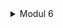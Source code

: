 <details>

<summary>Modul 6</summary>

# Commit 1 Reflection notes
Kode Rust tersebut merupakan implementasi dari sebuah server TCP sederhana yang pake listener saat let listener koneksi masuk pada IP 127.0.0.1:7878 dan menangani setiap koneksi dengan membaca permintaan HTTP per baris di function handle_request. Saat koneksi baru diterima, server membaca setiap baris permintaan HTTP (buffreader) secara berturut-turut hingga menemui baris kosong yang menandakan akhir dari request. Selanjutnya, server mencetak reqyest HTTP tersebut ke komputer.  


# Commit 2 Reflection notes

[image1](commit2.png)

Kode fn handle_connection(mut stream: TcpStream) 
menerima sebuah parameter stream yang merupakan sebuah TcpStream. TcpStream adalah tipe yang digunakan untuk membaca dan menulis data melalui koneksi TCP.

let buf_reader = BufReader::new(&mut stream);
Kode ini membuat sebuah BufReader yang digunakan untuk membaca data dari stream. BufReader digunakan untuk membaca data secara efisien dengan melakukan buffering

let http request
membaca baris-baris dari stream, mengumpulkannya ke dalam sebuah Vec<_>, dan kemudian menghentikan proses pembacaan ketika sebuah baris kosong ditemukan.

let status line mengirim respons berhasil jika berhasil

let content utk membaca file dr path yg dikasi

let length = contents.len();
Ini menghitung panjang dari isi file yang telah dibaca sebelumnya.

let response = format!("{status_line}\r\nContent-Length:{length}\r\n\r\n{contents}");
Kode ini membuat respons HTTP dengan menggunakan format string. Variabel status_line dan length akan dimasukkan ke dalam respons. Setelah header respons, baris kosong diperlukan untuk menandakan akhir dari header HTTP, kemudian diikuti dengan isi file HTML.

stream.write_all(response.as_bytes()).unwrap();
Kode ini menuliskan respons yang telah dibuat ke dalam stream. .as_bytes() digunakan untuk mengonversi respons dari tipe String menjadi slice byte. 

# Commit 3 Reflection Notes

[image2](commit3.png)

Pada kali ini jika mengakses link selain dari /hello maka akan menimbulkan bad request. Dengan melakukan refactoring hanya menambahkan bad.html pada templates dan mengubah request method. Kita harus menggunakan refactoring karena mempercepat pengerjaan dan menghemat waktu dari berbagai potensi bug. 

Pada kode let request method pertama memecah url sehingga mendapatkan requestnya serta pathnya. 

<br>let (request_method, path) = if let Some(first_line) = http_request.first() {
        let mut parts = first_line.split_whitespace();
        let method = parts.next();
        let path = parts.next().unwrap_or("/");
        (method, path)
    } else {
        (None, "/")
    };</br>

lalu pada bagian if tinggal sama kan dengan path /hello maka akan mengakses hello.html

<br> // Check if the request method is GET and if the path is "/hello"
    if request_method == Some("GET") && path == "/hello" {
        status_line = "HTTP/1.1 200 OK";
        contents = fs::read_to_string("src/templates/hello.html").unwrap
        });
    } else {
        status_line = "HTTP/1.1 400 Bad Request";
        contents = fs::read_to_string("src/templates/bad.html").unwrap_or_else(|_| {
            
</br>

# Commit 4 Reflection Notes




</details>
